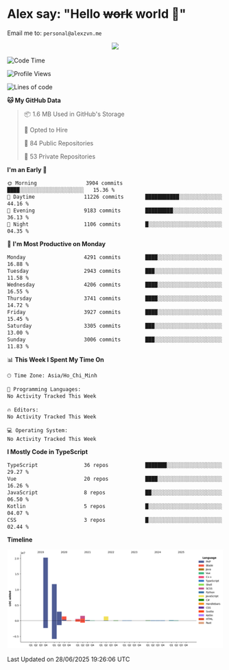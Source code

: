 # Alex say: "Hello ~~work~~ world 🐾"
Email me to: `personal@alexzvn.me`


<p align=center>
  <a href="https://skillicons.dev">
    <img src="https://skillicons.dev/icons?i=ts,js,php,nodejs,bun,vue,nuxt,react,svelte,tauri,laravel,rust,mongodb,docker,electron,redis,rabbitmq,tailwind,git,cloudflare,elysia,mysql,nginx,rollupjs,sentry,ubuntu,yarn,html,css,vite" />
  </a>
</p>

<!--START_SECTION:waka-->
![Code Time](http://img.shields.io/badge/Code%20Time-1%2C066%20hrs%2055%20mins-blue)

![Profile Views](http://img.shields.io/badge/Profile%20Views-1-blue)

![Lines of code](https://img.shields.io/badge/From%20Hello%20World%20I%27ve%20Written-40.8%20million%20lines%20of%20code-blue)

**🐱 My GitHub Data** 

> 📦 1.6 MB Used in GitHub's Storage 
 > 
> 💼 Opted to Hire
 > 
> 📜 84 Public Repositories 
 > 
> 🔑 53 Private Repositories 
 > 
**I'm an Early 🐤** 

```text
🌞 Morning                3904 commits        ████░░░░░░░░░░░░░░░░░░░░░   15.36 % 
🌆 Daytime                11226 commits       ███████████░░░░░░░░░░░░░░   44.16 % 
🌃 Evening                9183 commits        █████████░░░░░░░░░░░░░░░░   36.13 % 
🌙 Night                  1106 commits        █░░░░░░░░░░░░░░░░░░░░░░░░   04.35 % 
```
📅 **I'm Most Productive on Monday** 

```text
Monday                   4291 commits        ████░░░░░░░░░░░░░░░░░░░░░   16.88 % 
Tuesday                  2943 commits        ███░░░░░░░░░░░░░░░░░░░░░░   11.58 % 
Wednesday                4206 commits        ████░░░░░░░░░░░░░░░░░░░░░   16.55 % 
Thursday                 3741 commits        ████░░░░░░░░░░░░░░░░░░░░░   14.72 % 
Friday                   3927 commits        ████░░░░░░░░░░░░░░░░░░░░░   15.45 % 
Saturday                 3305 commits        ███░░░░░░░░░░░░░░░░░░░░░░   13.00 % 
Sunday                   3006 commits        ███░░░░░░░░░░░░░░░░░░░░░░   11.83 % 
```


📊 **This Week I Spent My Time On** 

```text
🕑︎ Time Zone: Asia/Ho_Chi_Minh

💬 Programming Languages: 
No Activity Tracked This Week

🔥 Editors: 
No Activity Tracked This Week

💻 Operating System: 
No Activity Tracked This Week
```

**I Mostly Code in TypeScript** 

```text
TypeScript               36 repos            ███████░░░░░░░░░░░░░░░░░░   29.27 % 
Vue                      20 repos            ████░░░░░░░░░░░░░░░░░░░░░   16.26 % 
JavaScript               8 repos             ██░░░░░░░░░░░░░░░░░░░░░░░   06.50 % 
Kotlin                   5 repos             █░░░░░░░░░░░░░░░░░░░░░░░░   04.07 % 
CSS                      3 repos             █░░░░░░░░░░░░░░░░░░░░░░░░   02.44 % 
```



**Timeline**

![Lines of Code chart](https://raw.githubusercontent.com/alexzvn/alexzvn/main/assets/bar_graph.png)


 Last Updated on 28/06/2025 19:26:06 UTC
<!--END_SECTION:waka-->
